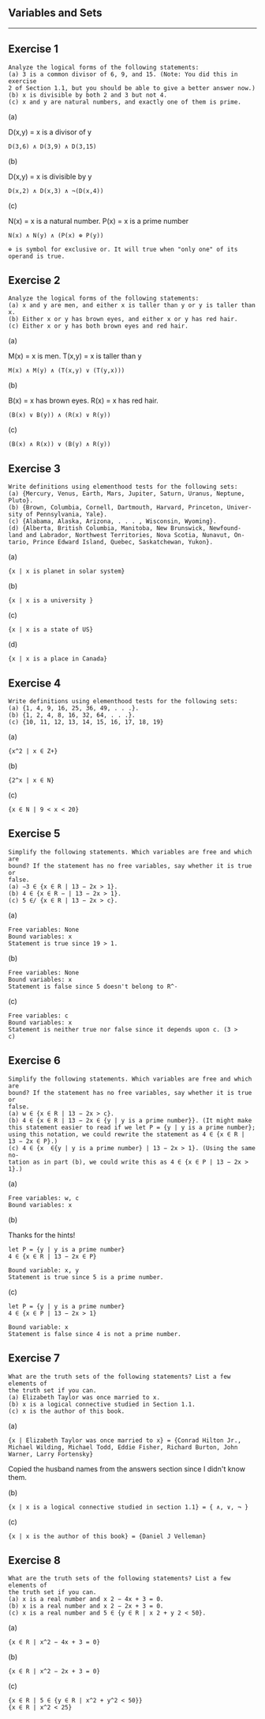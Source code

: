 Variables and Sets
------------------
------------------

Exercise 1
-----------

    Analyze the logical forms of the following statements:
    (a) 3 is a common divisor of 6, 9, and 15. (Note: You did this in exercise
    2 of Section 1.1, but you should be able to give a better answer now.)
    (b) x is divisible by both 2 and 3 but not 4.
    (c) x and y are natural numbers, and exactly one of them is prime.

(a)

D(x,y) = x is a divisor of y

    D(3,6) ∧ D(3,9) ∧ D(3,15)

(b)

D(x,y) = x is divisible by y

    D(x,2) ∧ D(x,3) ∧ ¬(D(x,4))

(c)

N(x) = x is a natural number.
P(x) = x is a prime number

    N(x) ∧ N(y) ∧ (P(x) ⊕ P(y))
    
    ⊕ is symbol for exclusive or. It will true when "only one" of its operand is true.

Exercise 2
----------

    Analyze the logical forms of the following statements:
    (a) x and y are men, and either x is taller than y or y is taller than x.
    (b) Either x or y has brown eyes, and either x or y has red hair.
    (c) Either x or y has both brown eyes and red hair.

(a)

M(x) = x is men.
T(x,y) = x is taller than y

    M(x) ∧ M(y) ∧ (T(x,y) ∨ (T(y,x)))

(b)

B(x) = x has brown eyes.
R(x) = x has red hair.

    (B(x) ∨ B(y)) ∧ (R(x) ∨ R(y))

(c)

    (B(x) ∧ R(x)) ∨ (B(y) ∧ R(y))

Exercise 3
----------

    Write definitions using elementhood tests for the following sets:
    (a) {Mercury, Venus, Earth, Mars, Jupiter, Saturn, Uranus, Neptune,
    Pluto}.
    (b) {Brown, Columbia, Cornell, Dartmouth, Harvard, Princeton, Univer-
    sity of Pennsylvania, Yale}.
    (c) {Alabama, Alaska, Arizona, . . . , Wisconsin, Wyoming}.
    (d) {Alberta, British Columbia, Manitoba, New Brunswick, Newfound-
    land and Labrador, Northwest Territories, Nova Scotia, Nunavut, On-
    tario, Prince Edward Island, Quebec, Saskatchewan, Yukon}.

(a)

    {x | x is planet in solar system}

(b)

    {x | x is a university }

(c)

    {x | x is a state of US}

(d)

    {x | x is a place in Canada}

Exercise 4
----------

    Write definitions using elementhood tests for the following sets:
    (a) {1, 4, 9, 16, 25, 36, 49, . . .}.
    (b) {1, 2, 4, 8, 16, 32, 64, . . .}.
    (c) {10, 11, 12, 13, 14, 15, 16, 17, 18, 19}

(a)

    {x^2 | x ∈ Z+}

(b)

    {2^x | x ∈ N}

(c)

    {x ∈ N | 9 < x < 20}

Exercise 5
-----------

    Simplify the following statements. Which variables are free and which are
    bound? If the statement has no free variables, say whether it is true or
    false.
    (a) −3 ∈ {x ∈ R | 13 − 2x > 1}.
    (b) 4 ∈ {x ∈ R − | 13 − 2x > 1}.
    (c) 5 ∈/ {x ∈ R | 13 − 2x > c}.

(a)

    Free variables: None
    Bound variables: x
    Statement is true since 19 > 1.

(b)

    Free variables: None
    Bound variables: x
    Statement is false since 5 doesn't belong to R^-

(c)

    Free variables: c
    Bound variables: x
    Statement is neither true nor false since it depends upon c. (3 >
    c)

Exercise 6
-----------

    Simplify the following statements. Which variables are free and which are
    bound? If the statement has no free variables, say whether it is true or
    false.
    (a) w ∈ {x ∈ R | 13 − 2x > c}.
    (b) 4 ∈ {x ∈ R | 13 − 2x ∈ {y | y is a prime number}}. (It might make
    this statement easier to read if we let P = {y | y is a prime number};
    using this notation, we could rewrite the statement as 4 ∈ {x ∈ R |
    13 − 2x ∈ P}.)
    (c) 4 ∈ {x  ∈{y | y is a prime number} | 13 − 2x > 1}. (Using the same no-
    tation as in part (b), we could write this as 4 ∈ {x ∈ P | 13 − 2x > 1}.)

(a)

    Free variables: w, c
    Bound variables: x

(b)

Thanks for the hints!

    let P = {y | y is a prime number}
    4 ∈ {x ∈ R | 13 − 2x ∈ P}

    Bound variable: x, y
    Statement is true since 5 is a prime number.

(c)

    let P = {y | y is a prime number}
    4 ∈ {x ∈ P | 13 − 2x > 1}

    Bound variable: x
    Statement is false since 4 is not a prime number.

Exercise 7
----------

    What are the truth sets of the following statements? List a few elements of
    the truth set if you can.
    (a) Elizabeth Taylor was once married to x.
    (b) x is a logical connective studied in Section 1.1.
    (c) x is the author of this book.

(a)

    {x | Elizabeth Taylor was once married to x} = {Conrad Hilton Jr.,
    Michael Wilding, Michael Todd, Eddie Fisher, Richard Burton, John
    Warner, Larry Fortensky}

Copied the husband names from the answers section since I didn't know them.

(b)

    {x | x is a logical connective studied in section 1.1} = { ∧, ∨, ¬ }

(c)

    {x | x is the author of this book} = {Daniel J Velleman}

Exercise 8
-----------

    What are the truth sets of the following statements? List a few elements of
    the truth set if you can.
    (a) x is a real number and x 2 − 4x + 3 = 0.
    (b) x is a real number and x 2 − 2x + 3 = 0.
    (c) x is a real number and 5 ∈ {y ∈ R | x 2 + y 2 < 50}.

(a)

    {x ∈ R | x^2 − 4x + 3 = 0}

(b)

    {x ∈ R | x^2 − 2x + 3 = 0}

(c)

    {x ∈ R | 5 ∈ {y ∈ R | x^2 + y^2 < 50}}
    {x ∈ R | x^2 < 25}
